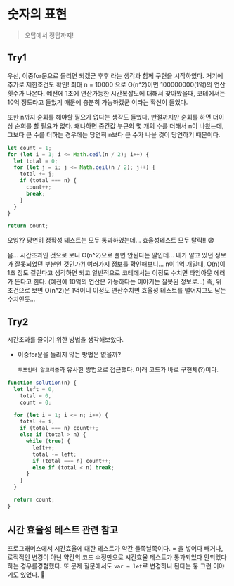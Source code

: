 # 숫자의 표현

> 오답에서 정답까지!

## Try1

우선, 이중for문으로 돌리면 되겠군 후후 라는 생각과 함께 구현을 시작하였다. 거기에 추가로 제한조건도 확인! 최대 n = 10000 으로 O(n^2)이면 100000000(1억)의 연산횟수가 나온다. 예전에 1초에 연산가능한 시간복잡도에 대해서 찾아봤을때, 코테에서는 10억 정도라고 들었기 때문에 충분히 가능하겠군 이라는 확신이 들었다.

또한 n까지 순회를 해야할 필요가 없다는 생각도 들었다. 반절까지만 순회를 하면 더이상 순회를 할 필요가 없다. 왜냐하면 중간값 부근의 몇 개의 수를 더해서 n이 나왔는데, 그보다 큰 수를 더하는 경우에는 당연히 n보다 큰 수가 나올 것이 당연하기 때문이다.

```js
let count = 1;
for (let i = 1; i <= Math.ceil(n / 2); i++) {
  let total = 0;
  for (let j = i; j <= Math.ceil(n / 2); j++) {
    total += j;
    if (total === n) {
      count++;
      break;
    }
  }
}

return count;
```

오잉?? 당연히 정확성 테스트는 모두 통과하였는데... 효율성테스트 모두 탈락!! 😨

음... 시간초과인 것으로 보니 O(n^2)으로 풀면 안된다는 말인데... 내가 알고 있던 정보가 잘못되었던 부분인 것인가?! 여러가지 정보를 확인해보니... n이 1억 개일때, O(n)이 1초 정도 걸린다고 생각하면 되고 일반적으로 코테에서는 이정도 수치면 타임아웃 에러가 뜬다고 한다. (예전에 10억의 연산은 가능하다는 이야기는 잘못된 정보로...) 즉, 위 조건으로 보면 O(n^2)은 1억이니 이정도 연산수치면 효율성 테스트를 떨어지고도 남는 수치인듯...

## Try2

시간초과를 줄이기 위한 방법을 생각해보았다.

- 이중for문을 돌리지 않는 방법은 없을까?

  `투포인터 알고리즘`과 유사한 방법으로 접근했다. 아래 코드가 바로 구현체(?)이다.

```js
function solution(n) {
  let left = 0,
    total = 0,
    count = 0;

  for (let i = 1; i <= n; i++) {
    total += i;
    if (total === n) count++;
    else if (total > n) {
      while (true) {
        left++;
        total -= left;
        if (total === n) count++;
        else if (total < n) break;
      }
    }
  }

  return count;
}
```

## 시간 효율성 테스트 관련 참고

프로그래머스에서 시간효율에 대한 테스트가 약간 들쭉날쭉이다. = 을 넣어다 빼거나, 로직적인 변경이 아닌 약간의 코드 수정만으로 시간효율 테스트가 통과되었다 안되었다 하는 경우를경험했다. 또 문제 질문에서도 `var → let`로 변경하니 된다는 둥 그런 이야기도 있었다. 🤔
